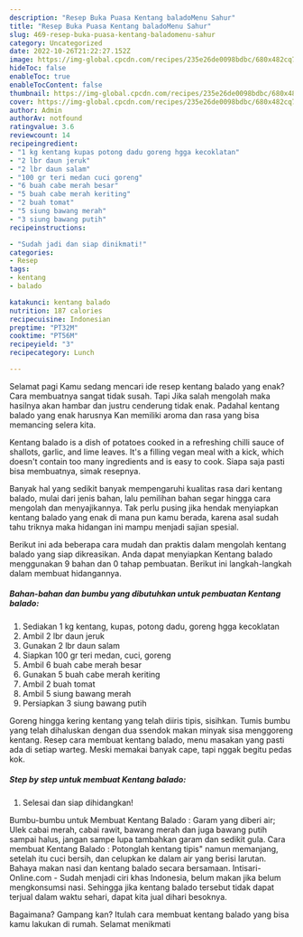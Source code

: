 ```yaml
---
description: "Resep Buka Puasa Kentang baladoMenu Sahur"
title: "Resep Buka Puasa Kentang baladoMenu Sahur"
slug: 469-resep-buka-puasa-kentang-baladomenu-sahur
category: Uncategorized
date: 2022-10-26T21:22:27.152Z
image: https://img-global.cpcdn.com/recipes/235e26de0098bdbc/680x482cq70/kentang-balado-foto-resep-utama.jpg
hideToc: false
enableToc: true
enableTocContent: false
thumbnail: https://img-global.cpcdn.com/recipes/235e26de0098bdbc/680x482cq70/kentang-balado-foto-resep-utama.jpg
cover: https://img-global.cpcdn.com/recipes/235e26de0098bdbc/680x482cq70/kentang-balado-foto-resep-utama.jpg
author: Admin
authorAv: notfound
ratingvalue: 3.6
reviewcount: 14
recipeingredient:
- "1 kg kentang kupas potong dadu goreng hgga kecoklatan"
- "2 lbr daun jeruk"
- "2 lbr daun salam"
- "100 gr teri medan cuci goreng"
- "6 buah cabe merah besar"
- "5 buah cabe merah keriting"
- "2 buah tomat"
- "5 siung bawang merah"
- "3 siung bawang putih"
recipeinstructions:

- "Sudah jadi dan siap dinikmati!"
categories:
- Resep
tags:
- kentang
- balado

katakunci: kentang balado 
nutrition: 187 calories
recipecuisine: Indonesian
preptime: "PT32M"
cooktime: "PT56M"
recipeyield: "3"
recipecategory: Lunch

---
```



Selamat pagi Kamu sedang mencari ide resep kentang balado yang enak? Cara membuatnya sangat tidak susah. Tapi Jika salah mengolah maka hasilnya akan hambar dan justru cenderung tidak enak. Padahal kentang balado yang enak harusnya Kan memiliki aroma dan rasa yang bisa memancing selera kita.


Kentang balado is a dish of potatoes cooked in a refreshing chilli sauce of shallots, garlic, and lime leaves. It&#39;s a filling vegan meal with a kick, which doesn&#39;t contain too many ingredients and is easy to cook. Siapa saja pasti bisa membuatnya, simak resepnya.

Banyak hal yang sedikit banyak mempengaruhi kualitas rasa dari kentang balado, mulai dari jenis bahan, lalu pemilihan bahan segar hingga cara mengolah dan menyajikannya. Tak perlu pusing jika hendak menyiapkan kentang balado yang enak di mana pun kamu berada, karena asal sudah tahu triknya maka hidangan ini mampu menjadi sajian spesial.


Berikut ini ada beberapa cara mudah dan praktis dalam mengolah kentang balado yang siap dikreasikan. Anda dapat menyiapkan Kentang balado menggunakan 9 bahan dan 0 tahap pembuatan. Berikut ini langkah-langkah dalam membuat hidangannya.

<!--inarticleads1-->

##### Bahan-bahan dan bumbu yang dibutuhkan untuk pembuatan Kentang balado:

1. Sediakan 1 kg kentang, kupas, potong dadu, goreng hgga kecoklatan
1. Ambil 2 lbr daun jeruk
1. Gunakan 2 lbr daun salam
1. Siapkan 100 gr teri medan, cuci, goreng
1. Ambil 6 buah cabe merah besar
1. Gunakan 5 buah cabe merah keriting
1. Ambil 2 buah tomat
1. Ambil 5 siung bawang merah
1. Persiapkan 3 siung bawang putih


Goreng hingga kering kentang yang telah diiris tipis, sisihkan. Tumis bumbu yang telah dihaluskan dengan dua ssendok makan minyak sisa menggoreng kentang. Resep cara membuat kentang balado, menu masakan yang pasti ada di setiap warteg. Meski memakai banyak cape, tapi nggak begitu pedas kok. 

<!--inarticleads2-->

##### Step by step untuk membuat Kentang balado:


1. Selesai dan siap dihidangkan!

Bumbu-bumbu untuk Membuat Kentang Balado : Garam yang diberi air; Ulek cabai merah, cabai rawit, bawang merah dan juga bawang putih sampai halus, jangan sampe lupa tambahkan garam dan sedikit gula. Cara membuat Kentang Balado : Potonglah kentang tipis&#34; namun memanjang, setelah itu cuci bersih, dan celupkan ke dalam air yang berisi larutan. Bahaya makan nasi dan kentang balado secara bersamaan. Intisari-Online.com - Sudah menjadi ciri khas Indonesia, belum makan jika belum mengkonsumsi nasi. Sehingga jika kentang balado tersebut tidak dapat terjual dalam waktu sehari, dapat kita jual dihari besoknya. 

Bagaimana? Gampang kan? Itulah cara membuat kentang balado yang bisa kamu lakukan di rumah. Selamat menikmati
